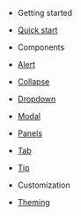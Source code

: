 - Getting started
 - [Quick start](/quickstart)

- Components
 - [Alert](/alert)
 - [Collapse](/collapse)
 - [Dropdown](/dropdown)
 - [Modal](/modal)
 - [Panels](/panels)
 - [Tab](/tab)
 - [Tip](/tip)

- Customization
 - [Theming](/styles)
